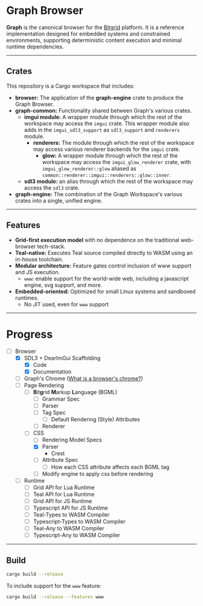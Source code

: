 
# Graph Browser

**Graph** is the canonical browser for the [Bitgrid](https://bitgrid.org) platform. It is
a reference implementation designed for embedded systems and constrained environments,
supporting deterministic content execution and minimal runtime dependencies.

---

## Crates

This repository is a Cargo workspace that includes:

* **browser:** The application of the **graph-engine** crate to produce the Graph Browser.
* **graph-common:** Functionality shared between Graph's various crates.
    * **imgui module:** A wrapper module through which the rest of the workspace may access the
    `imgui` crate. This wrapper module also adds in the `imgui_sdl3_support` as `sdl3_support`
    and `renderers` module.
        * **renderers:** The module through which the rest of the workspace may access various
        renderer backends for the `imgui` crate.
            * **glow:** A wrapper module through which the rest of the workspace may access the
            `imgui_glow_renderer` crate, with `imgui_glow_renderer::glow` aliased as
            `common::renderer::imgui::renderers::glow::inner`.
    * **sdl3 module:** an alias through which the rest of the workspace may access the `sdl3` crate.
* **graph-engine:** The combination of the Graph Workspace's various crates into a single,
    unified engine.

---

## Features

* **Grid-first execution model** with no dependence on the traditional web-browser tech-stack.
* **Teal-native:** Executes Teal source compiled directly to WASM using an in-house toolchain.
* **Modular architecture:** Feature gates control inclusion of www support and JS execution.
    - `www`: enable support for the world-wide web, including a javascript engine, svg support,
        and more.
* **Embedded-oriented:** Optimized for small Linux systems and sandboxed runtimes.
    - No JIT used, even for `www` support

---

# Progress

- [ ] Browser
    - [X] SDL3 + DearImGui Scaffolding
        - [X] Code
        - [X] Documentation
    - [ ] Graph's Chrome
        ([What is a browser's chrome?](https://developer.mozilla.org/en-US/docs/Glossary/Chrome))
    - [ ] Page Rendering
        - [ ] **B**it**g**rid **M**arkup **L**anguage (BGML)
            - [ ] Grammar Spec
            - [ ] Parser
            - [ ] Tag Spec
                - [ ] Default Rendering (Style) Attributes
            - [ ] Renderer
        - [ ] CSS
            - [ ] Rendering Model Specs
            - [X] Parser
                - Crest
            - [ ] Attribute Spec
                - [ ] How each CSS attribute affects each BGML tag
            - [ ] Modify engine to apply css before rendering
    - [ ] Runtime
        - [ ] Grid API for Lua Runtime
        - [ ] Teal API for Lua Runtime
        - [ ] Grid API for JS Runtime
        - [ ] Typescript API for JS Runtime
        - [ ] Teal-Types to WASM Compiler
        - [ ] Typescript-Types to WASM Compiler
        - [ ] Teal-Any to WASM Compiler
        - [ ] Typescript-Any to WASM Compiler

---

## Build

```sh
cargo build --release
```

To include support for the `www` feature:

```sh
cargo build --release --features www
```

